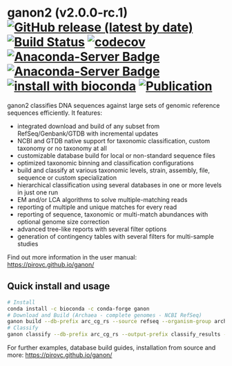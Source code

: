 # ganon2 (v2.0.0-rc.1) [![GitHub release (latest by date)](https://img.shields.io/github/v/release/pirovc/ganon)](https://github.com/pirovc/ganon) [![Build Status](https://travis-ci.com/pirovc/ganon.svg?branch=master)](https://travis-ci.com/pirovc/ganon) [![codecov](https://codecov.io/gh/pirovc/ganon/branch/master/graph/badge.svg)](https://codecov.io/gh/pirovc/ganon) [![Anaconda-Server Badge](https://anaconda.org/bioconda/ganon/badges/downloads.svg)](https://anaconda.org/bioconda/ganon) [![Anaconda-Server Badge](https://anaconda.org/bioconda/ganon/badges/platforms.svg)](https://anaconda.org/bioconda/ganon) [![install with bioconda](https://img.shields.io/badge/install%20with-bioconda-brightgreen.svg?style=flat)](http://bioconda.github.io/recipes/ganon/README.html) [![Publication](https://img.shields.io/badge/DOI-10.1101%2F406017-blue)](https://dx.doi.org/10.1093/bioinformatics/btaa458)

ganon2 classifies DNA sequences against large sets of genomic reference sequences efficiently. It features:

- integrated download and build of any subset from RefSeq/Genbank/GTDB with incremental updates
- NCBI and GTDB native support for taxonomic classification, custom taxonomy or no taxonomy at all
- customizable database build for local or non-standard sequence files
- optimized taxonomic binning and classification configurations
- build and classify at various taxonomic levels, strain, assembly, file, sequence or custom specialization
- hierarchical classification using several databases in one or more levels in just one run
- EM and/or LCA algorithms to solve multiple-matching reads
- reporting of multiple and unique matches for every read
- reporting of sequence, taxonomic or multi-match abundances with optional genome size correction
- advanced tree-like reports with several filter options
- generation of contingency tables with several filters for multi-sample studies

Find out more information in the user manual: https://pirovc.github.io/ganon/

## Quick install and usage

```sh
# Install
conda install -c bioconda -c conda-forge ganon
# Download and Build (Archaea - complete genomes - NCBI RefSeq)
ganon build --db-prefix arc_cg_rs --source refseq --organism-group archaea --complete-genomes --threads 24
# Classify
ganon classify --db-prefix arc_cg_rs --output-prefix classify_results --paired-reads my_reads.1.fq.gz my_reads.2.fq.gz --threads 24
```

For further examples, database build guides, installation from source and more: https://pirovc.github.io/ganon/